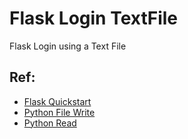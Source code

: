 # Flask Login TextFile
Flask Login using a Text File

## Ref:
* [Flask Quickstart](https://flask.palletsprojects.com/en/3.0.x/quickstart)
* [Python File Write](https://www.w3schools.com/python/python_file_write.asp)
* [Python Read](https://www.w3schools.com/python/python_file_open.asp)
